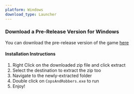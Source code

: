 ```yaml
---
platform: Windows
download_type: Launcher
---
```

### Download a Pre-Release Version for Windows

You can download the pre-release version of the game [here]({{site.baseurl}}/download/thankyou-for-downloading/?type=standalone&platform=windows)

#### Installation Instructions
1. Right Click on the downloaded zip file and click extract
2. Select the destination to extract the zip too
3. Navigate to the newly-extracted folder
4. Double click on `CopsAndRobbers.exe` to run
5. Enjoy!
